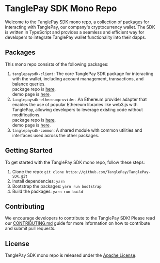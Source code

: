 # TanglePay SDK Mono Repo

Welcome to the TanglePay SDK mono repo, a collection of packages for interacting with TanglePay, our company's cryptocurrency wallet. The SDK is written in TypeScript and provides a seamless and efficient way for developers to integrate TanglePay wallet functionality into their dapps.

## Packages

This mono repo consists of the following packages:

1. `tanglepaysdk-client`: The core TanglePay SDK package for interacting with the wallet, including account management, transactions, and balance queries.  
package repo is [here](https://github.com/TanglePay/TanglePay-SDK/tree/main/packages/sdk).  
demo page is [here](https://tanglepay.github.io/TanglePay-SDK/packages/sdk/index.html).
2. `tanglepaysdk-ethereumprovider`: An Ethereum provider adapter that enables the use of popular Ethereum libraries like web3.js with TanglePay, allowing developers to leverage existing code without modifications.  
package repo is [here](https://github.com/TanglePay/TanglePay-SDK/tree/main/packages/ethprovider).  
demo page is [here](https://tanglepay.github.io/TanglePay-SDK/packages/ethprovider/index.html).
3. `tanglepaysdk-common`: A shared module with common utilities and interfaces used across the other packages.


## Getting Started

To get started with the TanglePay SDK mono repo, follow these steps:

1. Clone the repo: `git clone https://github.com/TanglePay/TanglePay-SDK.git`
2. Install dependencies: `yarn`
3. Bootstrap the packages: `yarn run bootstrap`
4. Build the packages: `yarn run build`

## Contributing

We encourage developers to contribute to the TanglePay SDK! Please read our [CONTRIBUTING.md](./CONTRIBUTING.md) guide for more information on how to contribute and submit pull requests.

## License

TanglePay SDK mono repo is released under the [Apache License](./LICENSE).
